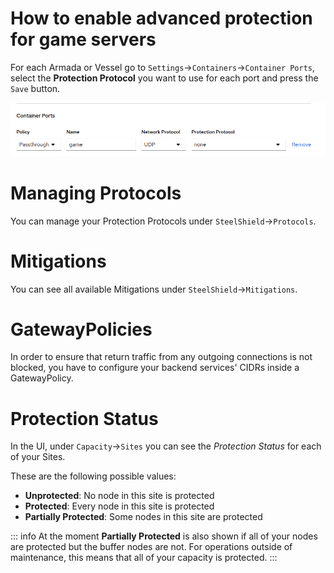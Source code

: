# How to enable advanced protection for game servers

For each Armada or Vessel go to `Settings`->`Containers`->`Container Ports`, select the **Protection Protocol** you want to use for each port and press the `Save` button.

![Ports](images/ports.png)


# Managing Protocols

You can manage your Protection Protocols under `SteelShield`->`Protocols`.

# Mitigations

You can see all available Mitigations under `SteelShield`->`Mitigations`.

# GatewayPolicies

In order to ensure that return traffic from any outgoing connections is not blocked, you have to configure your backend services' CIDRs inside a GatewayPolicy.

# Protection Status

In the UI, under `Capacity`->`Sites` you can see the *Protection Status* for each of your Sites.

These are the following possible values:

- **Unprotected**: No node in this site is protected
- **Protected**: Every node in this site is protected
- **Partially Protected**: Some nodes in this site are protected

::: info
At the moment **Partially Protected** is also shown if all of your nodes are protected but the buffer nodes are not.
For operations outside of maintenance, this means that all of your capacity is protected.
:::
